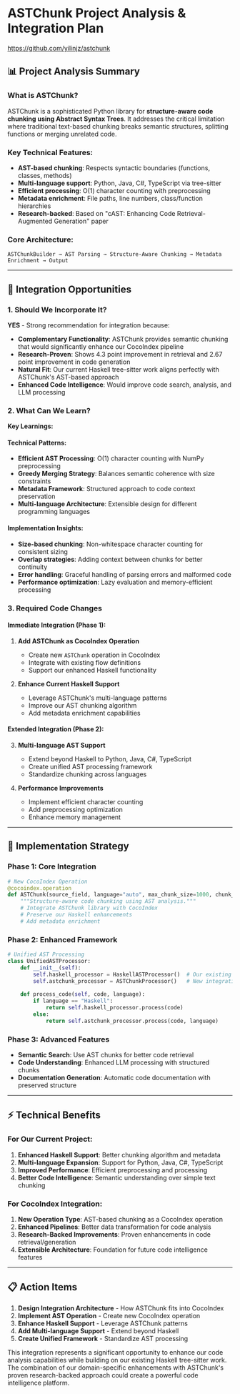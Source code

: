 # ASTChunk Project Analysis & Integration Plan

https://github.com/yilinjz/astchunk

## 📊 **Project Analysis Summary**

### **What is ASTChunk?**
ASTChunk is a sophisticated Python library for **structure-aware code chunking using Abstract Syntax Trees**. It addresses the critical limitation where traditional text-based chunking breaks semantic structures, splitting functions or merging unrelated code.

### **Key Technical Features:**
- **AST-based chunking**: Respects syntactic boundaries (functions, classes, methods)
- **Multi-language support**: Python, Java, C#, TypeScript via tree-sitter
- **Efficient processing**: O(1) character counting with preprocessing
- **Metadata enrichment**: File paths, line numbers, class/function hierarchies
- **Research-backed**: Based on "cAST: Enhancing Code Retrieval-Augmented Generation" paper

### **Core Architecture:**
```
ASTChunkBuilder → AST Parsing → Structure-Aware Chunking → Metadata Enrichment → Output
```

---

## 🎯 **Integration Opportunities**

### **1. Should We Incorporate It?**
**YES** - Strong recommendation for integration because:

- **Complementary Functionality**: ASTChunk provides semantic chunking that would significantly enhance our CocoIndex pipeline
- **Research-Proven**: Shows 4.3 point improvement in retrieval and 2.67 point improvement in code generation
- **Natural Fit**: Our current Haskell tree-sitter work aligns perfectly with ASTChunk's AST-based approach
- **Enhanced Code Intelligence**: Would improve code search, analysis, and LLM processing

### **2. What Can We Learn?**
**Key Learnings:**

#### **Technical Patterns:**
- **Efficient AST Processing**: O(1) character counting with NumPy preprocessing
- **Greedy Merging Strategy**: Balances semantic coherence with size constraints
- **Metadata Framework**: Structured approach to code context preservation
- **Multi-language Architecture**: Extensible design for different programming languages

#### **Implementation Insights:**
- **Size-based chunking**: Non-whitespace character counting for consistent sizing
- **Overlap strategies**: Adding context between chunks for better continuity
- **Error handling**: Graceful handling of parsing errors and malformed code
- **Performance optimization**: Lazy evaluation and memory-efficient processing

### **3. Required Code Changes**

#### **Immediate Integration (Phase 1):**
1. **Add ASTChunk as CocoIndex Operation**
   - Create new `ASTChunk` operation in CocoIndex
   - Integrate with existing flow definitions
   - Support our enhanced Haskell functionality

2. **Enhance Current Haskell Support**
   - Leverage ASTChunk's multi-language patterns
   - Improve our AST chunking algorithm
   - Add metadata enrichment capabilities

#### **Extended Integration (Phase 2):**
3. **Multi-language AST Support**
   - Extend beyond Haskell to Python, Java, C#, TypeScript
   - Create unified AST processing framework
   - Standardize chunking across languages

4. **Performance Improvements**
   - Implement efficient character counting
   - Add preprocessing optimization
   - Enhance memory management

---

## 🚀 **Implementation Strategy**

### **Phase 1: Core Integration**
```python
# New CocoIndex Operation
@cocoindex.operation
def ASTChunk(source_field, language="auto", max_chunk_size=1000, chunk_overlap=0):
    """Structure-aware code chunking using AST analysis."""
    # Integrate ASTChunk library with CocoIndex
    # Preserve our Haskell enhancements
    # Add metadata enrichment
```

### **Phase 2: Enhanced Framework**
```python
# Unified AST Processing
class UnifiedASTProcessor:
    def __init__(self):
        self.haskell_processor = HaskellASTProcessor()  # Our existing work
        self.astchunk_processor = ASTChunkProcessor()   # New integration
    
    def process_code(self, code, language):
        if language == "Haskell":
            return self.haskell_processor.process(code)
        else:
            return self.astchunk_processor.process(code, language)
```

### **Phase 3: Advanced Features**
- **Semantic Search**: Use AST chunks for better code retrieval
- **Code Understanding**: Enhanced LLM processing with structured chunks
- **Documentation Generation**: Automatic code documentation with preserved structure

---

## ⚡ **Technical Benefits**

### **For Our Current Project:**
1. **Enhanced Haskell Support**: Better chunking algorithm and metadata
2. **Multi-language Expansion**: Support for Python, Java, C#, TypeScript
3. **Improved Performance**: Efficient preprocessing and processing
4. **Better Code Intelligence**: Semantic understanding over simple text chunking

### **For CocoIndex Integration:**
1. **New Operation Type**: AST-based chunking as a CocoIndex operation
2. **Enhanced Pipelines**: Better data transformation for code analysis
3. **Research-Backed Improvements**: Proven enhancements in code retrieval/generation
4. **Extensible Architecture**: Foundation for future code intelligence features

---

## 📋 **Action Items**

1. **Design Integration Architecture** - How ASTChunk fits into CocoIndex
2. **Implement AST Operation** - Create new CocoIndex operation
3. **Enhance Haskell Support** - Leverage ASTChunk patterns
4. **Add Multi-language Support** - Extend beyond Haskell
5. **Create Unified Framework** - Standardize AST processing

This integration represents a significant opportunity to enhance our code analysis capabilities while building on our existing Haskell tree-sitter work. The combination of our domain-specific enhancements with ASTChunk's proven research-backed approach could create a powerful code intelligence platform.

